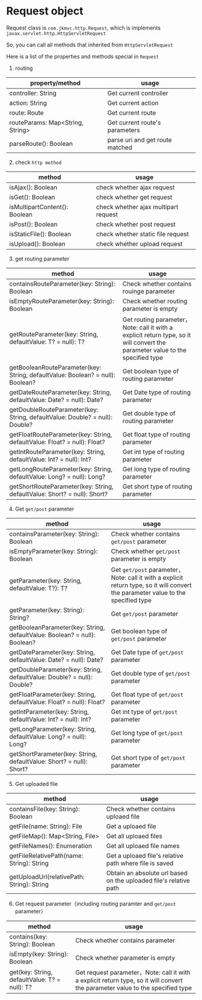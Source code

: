 # Request object

Request class is `com.jkmvc.http.Request`, which is implements `javax.servlet.http.HttpServletRequest`

So, you can call all methods that inherited from `HttpServletRequest`

Here is a list of the properties and methods special in `Request`

1. routing

property/method | usage
--- | ---
controller: String | Get current controller
action: String | Get current action
route: Route | Get current route
routeParams: Map<String, String> | Get current route's parameters
parseRoute(): Boolean | parse uri and get route matched


2. check `http method` 

method | usage
--- | ---
isAjax(): Boolean | check whether ajax request
isGet(): Boolean | check whether get request
isMultipartContent(): Boolean | check whether ajax multipart request
isPost(): Boolean | check whether post request
isStaticFile(): Boolean | check whether static file request
isUpload(): Boolean | check whether upload request

3. get routing parameter

method | usage
--- | ---
containsRouteParameter(key: String): Boolean | Check whether contains rouinge parameter
isEmptyRouteParameter(key: String): Boolean | Check whether routing parameter is empty
getRouteParameter(key: String, defaultValue: T? = null): T? | Get routing parameter，Note: call it with a explicit  return type, so it will convert the parameter value to the specified type
getBooleanRouteParameter(key: String, defaultValue: Boolean? = null): Boolean? | Get boolean type of routing parameter
getDateRouteParameter(key: String, defaultValue: Date? = null): Date? | Get Date type of routing parameter
getDoubleRouteParameter(key: String, defaultValue: Double? = null): Double? | Get double type of routing parameter
getFloatRouteParameter(key: String, defaultValue: Float? = null): Float? | Get float type of routing parameter
getIntRouteParameter(key: String, defaultValue: Int? = null): Int? | Get int type of routing parameter
getLongRouteParameter(key: String, defaultValue: Long? = null): Long? | Get long type of routing parameter
getShortRouteParameter(key: String, defaultValue: Short? = null): Short? | Get short type of routing parameter

4. Get `get/post` parameter

method | usage
--- | ---
containsParameter(key: String): Boolean | Check whether contains `get/post` parameter 
isEmptyParameter(key: String): Boolean | Check whether `get/post` parameter is empty
getParameter(key: String, defaultValue: T?): T? | Get `get/post` parameter，Note: call it with a explicit  return type, so it will convert the parameter value to the specified type
getParameter(key: String): String? | Get `get/post` parameter 
getBooleanParameter(key: String, defaultValue: Boolean? = null): Boolean? | Get boolean type of `get/post` parameter
getDateParameter(key: String, defaultValue: Date? = null): Date? | Get Date type of `get/post` parameter
getDoubleParameter(key: String, defaultValue: Double? = null): Double? | Get double type of `get/post` parameter
getFloatParameter(key: String, defaultValue: Float? = null): Float? | Get float type of `get/post` parameter
getIntParameter(key: String, defaultValue: Int? = null): Int? | Get int type of `get/post` parameter
getLongParameter(key: String, defaultValue: Long? = null): Long? | Get long type of `get/post` parameter
getShortParameter(key: String, defaultValue: Short? = null): Short? | Get short type of `get/post` parameter

5. Get uploaded file

method | usage
--- | ---
containsFile(key: String): Boolean | Check whether contains uploaed file
getFile(name: String): File | Get a uploaed file
getFileMap(): Map<String, File> | Get all uploaed files
getFileNames(): Enumeration<String> | Get all uploaed file names
getFileRelativePath(name: String): String | Get a uploaed file's relative path where file is saved
getUploadUrl(relativePath: String): String | Obtain an absolute url based on the uploaded file's relative path

6. Get request parameter（including routing paramter and `get/post` parameter）

method | usage
--- | ---
contains(key: String): Boolean | Check whether contains parameter
isEmpty(key: String): Boolean | Check whether parameter is empty
get(key: String, defaultValue: T? = null): T? | Get request parameter，Note: call it with a explicit  return type, so it will convert the parameter value to the specified type

